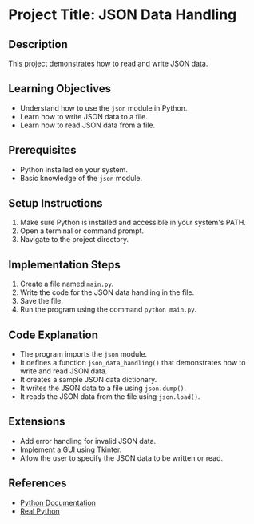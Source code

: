 # Project Title: JSON Data Handling

## Description
This project demonstrates how to read and write JSON data.

## Learning Objectives
- Understand how to use the `json` module in Python.
- Learn how to write JSON data to a file.
- Learn how to read JSON data from a file.

## Prerequisites
- Python installed on your system.
- Basic knowledge of the `json` module.

## Setup Instructions
1.  Make sure Python is installed and accessible in your system's PATH.
2.  Open a terminal or command prompt.
3.  Navigate to the project directory.

## Implementation Steps
1.  Create a file named `main.py`.
2.  Write the code for the JSON data handling in the file.
3.  Save the file.
4.  Run the program using the command `python main.py`.

## Code Explanation
- The program imports the `json` module.
- It defines a function `json_data_handling()` that demonstrates how to write and read JSON data.
- It creates a sample JSON data dictionary.
- It writes the JSON data to a file using `json.dump()`.
- It reads the JSON data from the file using `json.load()`.

## Extensions
- Add error handling for invalid JSON data.
- Implement a GUI using Tkinter.
- Allow the user to specify the JSON data to be written or read.

## References
- [Python Documentation](https://docs.python.org/3/)
- [Real Python](https://realpython.com/)
